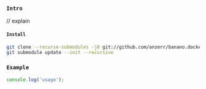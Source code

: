 
### `Intro`
// explain


#### `Install`
``` bash
git clone --recurse-submodules -j8 git://github.com/anzerr/banano.docker.git
git submodule update --init --recursive
```

### `Example`
``` javascript
console.log('usage');
```